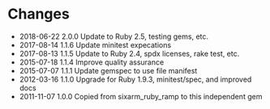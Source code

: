 # Changes

* 2018-06-22 2.0.0 Update to Ruby 2.5, testing gems, etc.
* 2017-08-14 1.1.6 Update minitest expecations
* 2017-08-13 1.1.5 Update to Ruby 2.4, spdx licenses, rake test, etc.
* 2015-07-18 1.1.4 Improve quality assurance
* 2015-07-07 1.1.1 Update gemspec to use file manifest
* 2012-03-16 1.1.0 Upgrade for Ruby 1.9.3, minitest/spec, and improved docs
* 2011-11-07 1.0.0 Copied from sixarm_ruby_ramp to this independent gem
